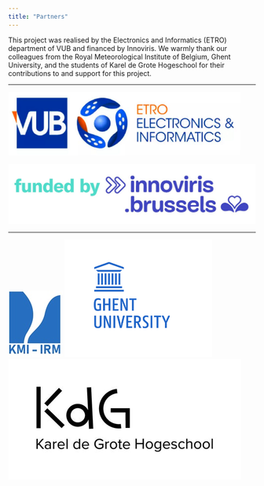 ```yaml
---
title: "Partners"
---
```


This project was realised by the Electronics and Informatics (ETRO) department of VUB and financed by Innoviris. We warmly thank our colleagues from the Royal Meteorological Institute of Belgium, Ghent University, and the students of Karel de Grote Hogeschool for their contributions to and support for this project.  

*** 

[![ETRO VUB](/assets/images/partners/logo-vub-etro.png)](https://www.etrovub.be/)

[![Innoviris](/assets/images/partners/logo-innoviris.jpg)](https://innoviris.brussels/)

***

[![RMI](/assets/images/partners/logo-kmi.jpg)](https://www.meteo.be/) [![UGent](/assets/images/partners/logo-ugent-en.png)](https://www.ugent.be/) [![KdG](/assets/images/partners/logo-KdG.png)](https://www.kdg.be/)
